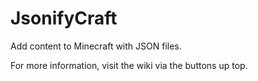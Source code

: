 # JsonifyCraft
Add content to Minecraft with JSON files.

For more information, visit the wiki via the buttons up top.
